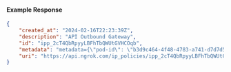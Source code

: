 <!-- Code generated for API Clients. DO NOT EDIT. -->

#### Example Response

```json
{
	"created_at": "2024-02-16T22:23:39Z",
	"description": "API Outbound Gateway",
	"id": "ipp_2cT4QbRpyyLBFhTbQWUtGVHCOqb",
	"metadata": "metadata={\"pod-id\": \"b3d9c464-4f48-4783-a741-d7d7d5db310f\"}",
	"uri": "https://api.ngrok.com/ip_policies/ipp_2cT4QbRpyyLBFhTbQWUtGVHCOqb"
}
```
